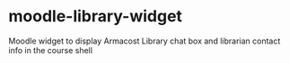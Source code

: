 # moodle-library-widget
Moodle widget to display Armacost Library chat box and librarian contact info in the course shell

